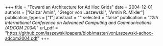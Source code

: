+++
title = "Toward an Architecture for Ad Hoc Grids"
date = 2004-12-01
authors = ["Kaizar Amin", "Gregor von Laszewski", "Armin R. Mikler"]
publication_types = ["1"]
abstract = ""
selected = "false"
publication = "*12th International Conference on Advanced Computing and Communications (ADCOM 2004)*"
url_pdf = "https://github.com/laszewski/papers/blob/master/vonLaszewski-adhoc-adcom2004.pdf"
+++

